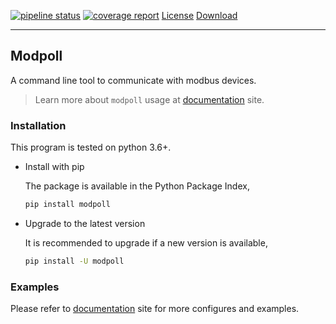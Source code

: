 [![pipeline status](https://gitlab.com/helloysd/modpoll/badges/master/pipeline.svg)](https://gitlab.com/helloysd/modpoll/-/commits/master)
[![coverage report](https://gitlab.com/helloysd/modpoll/badges/master/coverage.svg)](https://gitlab.com/helloysd/modpoll/-/commits/master)
[License](https://img.shields.io/pypi/l/modpoll)
[Download](https://img.shields.io/pypi/dm/modpoll)

---

## Modpoll

A command line tool to communicate with modbus devices.

> Learn more about `modpoll` usage at [documentation](https://helloysd.gitlab.io/modpoll) site. 


### Installation

This program is tested on python 3.6+.

- Install with pip

  The package is available in the Python Package Index, 

  ```bash
  pip install modpoll
  ```

- Upgrade to the latest version

  It is recommended to upgrade if a new version is available,

  ```bash
  pip install -U modpoll
  ```

### Examples

Please refer to [documentation](https://helloysd.gitlab.io/modpoll) site for more configures and examples.
